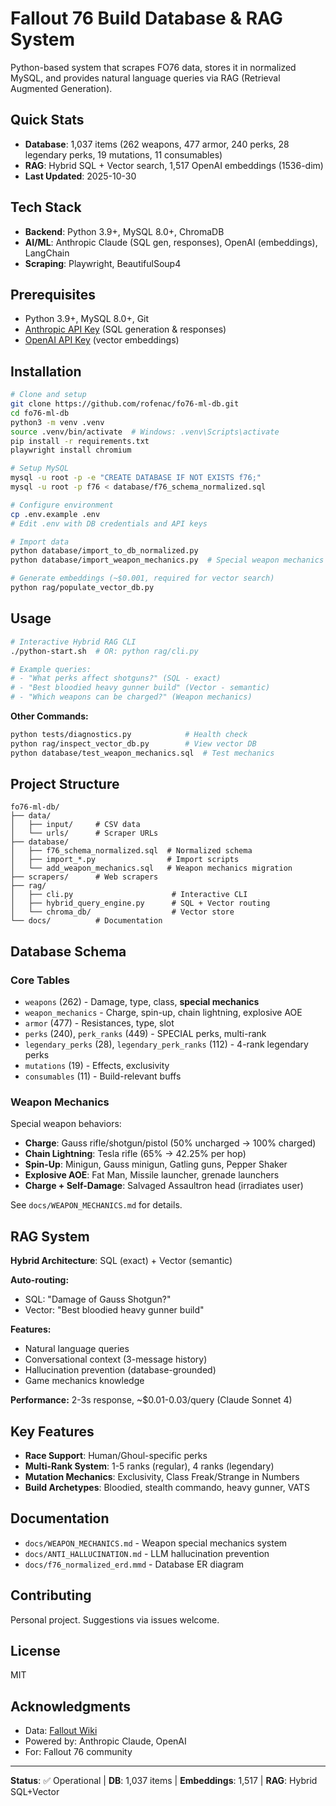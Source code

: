 # Fallout 76 Build Database & RAG System

Python-based system that scrapes FO76 data, stores it in normalized MySQL, and provides natural language queries via RAG (Retrieval Augmented Generation).

## Quick Stats

- **Database**: 1,037 items (262 weapons, 477 armor, 240 perks, 28 legendary perks, 19 mutations, 11 consumables)
- **RAG**: Hybrid SQL + Vector search, 1,517 OpenAI embeddings (1536-dim)
- **Last Updated**: 2025-10-30

## Tech Stack

- **Backend**: Python 3.9+, MySQL 8.0+, ChromaDB
- **AI/ML**: Anthropic Claude (SQL gen, responses), OpenAI (embeddings), LangChain
- **Scraping**: Playwright, BeautifulSoup4

## Prerequisites

- Python 3.9+, MySQL 8.0+, Git
- [Anthropic API Key](https://console.anthropic.com/) (SQL generation & responses)
- [OpenAI API Key](https://platform.openai.com/api-keys) (vector embeddings)

## Installation

```bash
# Clone and setup
git clone https://github.com/rofenac/fo76-ml-db.git
cd fo76-ml-db
python3 -m venv .venv
source .venv/bin/activate  # Windows: .venv\Scripts\activate
pip install -r requirements.txt
playwright install chromium

# Setup MySQL
mysql -u root -p -e "CREATE DATABASE IF NOT EXISTS f76;"
mysql -u root -p f76 < database/f76_schema_normalized.sql

# Configure environment
cp .env.example .env
# Edit .env with DB credentials and API keys

# Import data
python database/import_to_db_normalized.py
python database/import_weapon_mechanics.py  # Special weapon mechanics

# Generate embeddings (~$0.001, required for vector search)
python rag/populate_vector_db.py
```

## Usage

```bash
# Interactive Hybrid RAG CLI
./python-start.sh  # OR: python rag/cli.py

# Example queries:
# - "What perks affect shotguns?" (SQL - exact)
# - "Best bloodied heavy gunner build" (Vector - semantic)
# - "Which weapons can be charged?" (Weapon mechanics)
```

**Other Commands:**
```bash
python tests/diagnostics.py            # Health check
python rag/inspect_vector_db.py        # View vector DB
python database/test_weapon_mechanics.sql  # Test mechanics
```

## Project Structure

```
fo76-ml-db/
├── data/
│   ├── input/     # CSV data
│   └── urls/      # Scraper URLs
├── database/
│   ├── f76_schema_normalized.sql  # Normalized schema
│   ├── import_*.py                # Import scripts
│   └── add_weapon_mechanics.sql   # Weapon mechanics migration
├── scrapers/      # Web scrapers
├── rag/
│   ├── cli.py                      # Interactive CLI
│   ├── hybrid_query_engine.py      # SQL + Vector routing
│   └── chroma_db/                  # Vector store
└── docs/          # Documentation
```

## Database Schema

### Core Tables
- `weapons` (262) - Damage, type, class, **special mechanics**
- `weapon_mechanics` - Charge, spin-up, chain lightning, explosive AOE
- `armor` (477) - Resistances, type, slot
- `perks` (240), `perk_ranks` (449) - SPECIAL perks, multi-rank
- `legendary_perks` (28), `legendary_perk_ranks` (112) - 4-rank legendary perks
- `mutations` (19) - Effects, exclusivity
- `consumables` (11) - Build-relevant buffs

### Weapon Mechanics
Special weapon behaviors:
- **Charge**: Gauss rifle/shotgun/pistol (50% uncharged → 100% charged)
- **Chain Lightning**: Tesla rifle (65% → 42.25% per hop)
- **Spin-Up**: Minigun, Gauss minigun, Gatling guns, Pepper Shaker
- **Explosive AOE**: Fat Man, Missile launcher, grenade launchers
- **Charge + Self-Damage**: Salvaged Assaultron head (irradiates user)

See `docs/WEAPON_MECHANICS.md` for details.

## RAG System

**Hybrid Architecture**: SQL (exact) + Vector (semantic)

**Auto-routing:**
- SQL: "Damage of Gauss Shotgun?"
- Vector: "Best bloodied heavy gunner build"

**Features:**
- Natural language queries
- Conversational context (3-message history)
- Hallucination prevention (database-grounded)
- Game mechanics knowledge

**Performance:** 2-3s response, ~$0.01-0.03/query (Claude Sonnet 4)

## Key Features

- **Race Support**: Human/Ghoul-specific perks
- **Multi-Rank System**: 1-5 ranks (regular), 4 ranks (legendary)
- **Mutation Mechanics**: Exclusivity, Class Freak/Strange in Numbers
- **Build Archetypes**: Bloodied, stealth commando, heavy gunner, VATS

## Documentation

- `docs/WEAPON_MECHANICS.md` - Weapon special mechanics system
- `docs/ANTI_HALLUCINATION.md` - LLM hallucination prevention
- `docs/f76_normalized_erd.mmd` - Database ER diagram

## Contributing

Personal project. Suggestions via issues welcome.

## License

MIT

## Acknowledgments

- Data: [Fallout Wiki](https://fallout.fandom.com/)
- Powered by: Anthropic Claude, OpenAI
- For: Fallout 76 community

---

**Status**: ✅ Operational | **DB**: 1,037 items | **Embeddings**: 1,517 | **RAG**: Hybrid SQL+Vector
